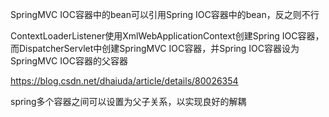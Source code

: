 SpringMVC IOC容器中的bean可以引用Spring IOC容器中的bean，反之则不行



ContextLoaderListener使用XmlWebApplicationContext创建Spring IOC容器，而DispatcherServlet中创建SpringMVC IOC容器，并Spring IOC容器设为SpringMVC IOC容器的父容器

https://blog.csdn.net/dhaiuda/article/details/80026354



spring多个容器之间可以设置为父子关系，以实现良好的解耦

